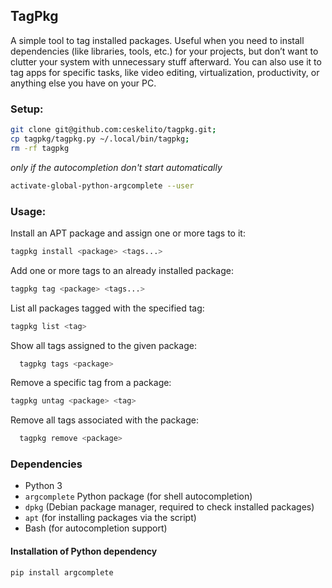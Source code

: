 ## TagPkg
A simple tool to tag installed packages.
Useful when you need to install dependencies (like libraries, tools, etc.) for your projects, but don’t want to clutter your system with unnecessary stuff afterward.
You can also use it to tag apps for specific tasks, like video editing, virtualization, productivity, or anything else you have on your PC.

### Setup:
```bash
git clone git@github.com:ceskelito/tagpkg.git;
cp tagpkg/tagpkg.py ~/.local/bin/tagpkg;
rm -rf tagpkg
```

*only if the autocompletion don't start automatically*
```bash
activate-global-python-argcomplete --user
```

### Usage:
Install an APT package and assign one or more tags to it:
  ```bash
tagpkg install <package> <tags...>
  ```

Add one or more tags to an already installed package:
```bash  
tagpkg tag <package> <tags...>
```

List all packages tagged with the specified tag:
```bash
tagpkg list <tag>
```

Show all tags assigned to the given package:
```bash
  tagpkg tags <package>
```

Remove a specific tag from a package:
```bash
tagpkg untag <package> <tag>
```

Remove all tags associated with the package:
```bash
  tagpkg remove <package>
```

### Dependencies

- Python 3
- `argcomplete` Python package (for shell autocompletion)
- `dpkg` (Debian package manager, required to check installed packages)
- `apt` (for installing packages via the script)
- Bash (for autocompletion support)

#### Installation of Python dependency

```bash
pip install argcomplete
